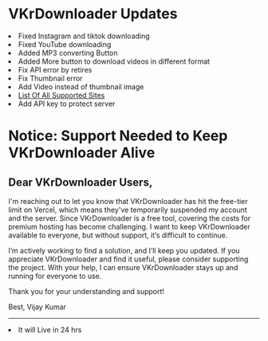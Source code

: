 # VKrDownloader Updates
<li> Fixed Instagram and tiktok downloading </li>
<li> Fixed YouTube downloading </li>
<li> Added MP3 converting Button</li>
<li> Added More button to download videos in different format</li>
<li> Fix API error by retires</li>
<li> Fix Thumbnail error </li>
<li> Add Video instead of thumbnail image</li>
<li>
  <a href="https://ytdl-org.github.io/youtube-dl/supportedsites.html"> List Of All Supported Sites</a>
</li>
<li>Add API key to protect server</li>

# Notice: Support Needed to Keep VKrDownloader Alive

## Dear VKrDownloader Users,

I'm reaching out to let you know that VKrDownloader has hit the free-tier limit on Vercel, which means they've temporarily suspended my account and the server. Since VKrDownloader is a free tool, covering the costs for premium hosting has become challenging. I want to keep VKrDownloader available to everyone, but without support, it’s difficult to continue.

I’m actively working to find a solution, and I’ll keep you updated. If you appreciate VKrDownloader and find it useful, please consider supporting the project. With your help, I can ensure VKrDownloader stays up and running for everyone to use.

Thank you for your understanding and support!

Best,
Vijay Kumar

<hr>

<li>It will Live in 24 hrs</li>

